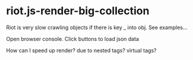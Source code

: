# riot.js-render-big-collection

Riot is very slow crawling objects if there is key _ into obj. 
See examples... 

Open browser console. 
Click buttons to load json data

How can I speed up render? due to nested tags? virtual tags?

